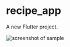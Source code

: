 # recipe_app

A new Flutter project.

![screenshot of sample](https://github.com/Zifirut/parallax_bg/blob/main/sample.gif)

